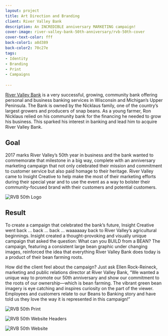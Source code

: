 ```yaml
---
layout: project
title: Art Direction and Branding
client: River Valley Bank
description: An INCREDIBLE anniversary MARKETING campaign!
cover-image: river-valley-bank-50th-anniversary/rvb-50th-cover
cover-text-color: fff
back-color1: a8d389
back-color2: 70c27e
tags:
- Identity
- Branding
- Print
- Campaigns

---
```


<a href="https://www.rivervalleybank.com/" target="_blank" rel="noopener">River Valley Bank</a> is a very successful, growing, community bank offering personal and business banking services in Wisconsin and Michigan’s Upper Peninsula. The Bank is owned by the Nicklaus family, one of the country’s largest growers and producers of snap beans. As a young farmer, Ron Nicklaus relied on his community bank for the financing he needed to grow his business. This sparked his interest in banking and lead him to acquire River Valley Bank.

## Goal

2017 marks River Valley’s 50th year in business and the bank wanted to commemorate that milestone in a big way, complete with an anniversary marketing campaign that not only celebrated their mission and commitment to customer service but also paid homage to their heritage. River Valley came to Insight Creative to help make the most of their marketing efforts during their special year and to use the event as a way to bolster their community-focused brand with their customers and potential customers.

<div>
<img data-aos="fade-up" src="/img/projects/river-valley-bank-50th-anniversary/rvb-50th-logo.jpg"
alt="RVB 50th Logo"
srcset="
/img/projects/river-valley-bank-50th-anniversary/rvb-50th-logo-2400.jpg 2400w,
/img/projects/river-valley-bank-50th-anniversary/rvb-50th-logo-1800.jpg 1800w,
/img/projects/river-valley-bank-50th-anniversary/rvb-50th-logo-1200.jpg 1200w,
/img/projects/river-valley-bank-50th-anniversary/rvb-50th-logo-900.jpg 900w,
/img/projects/river-valley-bank-50th-anniversary/rvb-50th-logo-600.jpg 600w,
/img/projects/river-valley-bank-50th-anniversary/rvb-50th-logo-400.jpg 400w" />
</div>

<div class="spacer"></div>

## Result

To create a campaign that celebrated the bank’s future, Insight Creative went back … back … back … waaaaaay back to River Valley’s agricultural beginnings. Insight created a thought-provoking and visually unique campaign that asked the question: What can you BUILD from a BEAN? The campaign, featuring a consistent large bean graphic under changing images, reinforced the idea that everything River Valley Bank does today is a product of their bean farming roots.

How did the client feel about the campaign? Just ask Ellen Rock-Reineck, marketing and public relations director at River Valley Bank, “We wanted a unique way to promote our 50th anniversary and show our commitment to the roots of our ownership—which is bean farming. The vibrant green bean imagery is eye catching and inspires curiosity on the part of the viewer. Employees and customers relate to our Beans to Banking story and have told us they love the way it is represented in this campaign!”

<div class="spacer"></div>

<div>
<img data-aos="fade-up" src="/img/projects/river-valley-bank-50th-anniversary/rvb-50th-print.jpg"
alt="RVB 50th Print"
srcset="/img/projects/river-valley-bank-50th-anniversary/rvb-50th-print-2400.jpg 2400w,
/img/projects/river-valley-bank-50th-anniversary/rvb-50th-print-1800.jpg 1800w,
/img/projects/river-valley-bank-50th-anniversary/rvb-50th-print-1200.jpg 1200w,
/img/projects/river-valley-bank-50th-anniversary/rvb-50th-print-900.jpg 900w,
/img/projects/river-valley-bank-50th-anniversary/rvb-50th-print-600.jpg 600w,
/img/projects/river-valley-bank-50th-anniversary/rvb-50th-print-400.jpg 400w" />

<img data-aos="fade-up" src="/img/projects/river-valley-bank-50th-anniversary/rvb-50th-website-headers.jpg"
alt="RVB 50th Website Headers"
srcset="/img/projects/river-valley-bank-50th-anniversary/rvb-50th-website-headers-2400.jpg 2400w,
/img/projects/river-valley-bank-50th-anniversary/rvb-50th-website-headers-1800.jpg 1800w,
/img/projects/river-valley-bank-50th-anniversary/rvb-50th-website-headers-1200.jpg 1200w,
/img/projects/river-valley-bank-50th-anniversary/rvb-50th-website-headers-900.jpg 900w,
/img/projects/river-valley-bank-50th-anniversary/rvb-50th-website-headers-600.jpg 600w,
/img/projects/river-valley-bank-50th-anniversary/rvb-50th-website-headers-400.jpg 400w" />

<img data-aos="fade-up" src="/img/projects/river-valley-bank-50th-anniversary/rvb-50th-website-headers-mockup.jpg"
alt="RVB 50th Website"
srcset="/img/projects/river-valley-bank-50th-anniversary/rvb-50th-website-headers-mockup-2400.jpg 2400w,
/img/projects/river-valley-bank-50th-anniversary/rvb-50th-website-headers-mockup-1800.jpg 1800w,
/img/projects/river-valley-bank-50th-anniversary/rvb-50th-website-headers-mockup-1200.jpg 1200w,
/img/projects/river-valley-bank-50th-anniversary/rvb-50th-website-headers-mockup-900.jpg 900w,
/img/projects/river-valley-bank-50th-anniversary/rvb-50th-website-headers-mockup-600.jpg 600w,
/img/projects/river-valley-bank-50th-anniversary/rvb-50th-website-headers-mockup-400.jpg 400w" />
</div>
